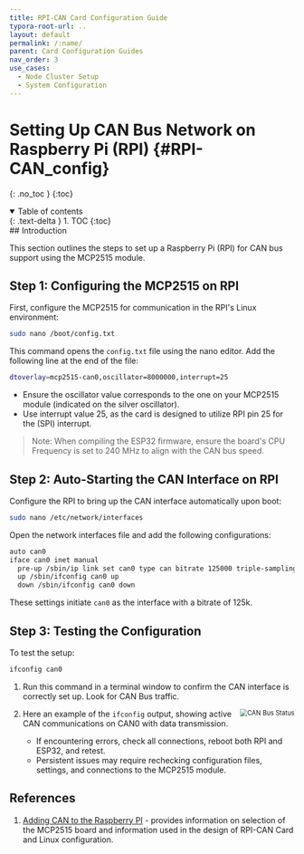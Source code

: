 ```yaml
---
title: RPI-CAN Card Configuration Guide
typora-root-url: ..
layout: default
permalink: /:name/
parent: Card Configuration Guides
nav_order: 3
use_cases:
  - Node Cluster Setup
  - System Configuration
---
```


# Setting Up CAN Bus Network on Raspberry Pi (RPI) {#RPI-CAN_config}
{: .no_toc }
{:toc}
<details open markdown="block">
  <summary>
    Table of contents
  </summary>
  {: .text-delta }
1. TOC
{:toc}
</details>
## Introduction

This section outlines the steps to set up a Raspberry Pi (RPI) for CAN bus support using the MCP2515 module.

## Step 1: Configuring the MCP2515 on RPI

First, configure the MCP2515 for communication in the RPI's Linux environment:

```bash
sudo nano /boot/config.txt
```

This command opens the `config.txt` file using the nano editor. Add the following line at the end of the file:

```bash
dtoverlay=mcp2515-can0,oscillator=8000000,interrupt=25
```

- Ensure the oscillator value corresponds to the one on your MCP2515 module (indicated on the silver oscillator).
- Use interrupt value 25, as the card is designed to utilize RPI pin 25 for the (SPI) interrupt.

> Note: When compiling the ESP32 firmware, ensure the board's CPU Frequency is set to 240 MHz to align with the CAN bus speed.

## Step 2: Auto-Starting the CAN Interface on RPI

Configure the RPI to bring up the CAN interface automatically upon boot:

```bash
sudo nano /etc/network/interfaces
```

Open the network interfaces file and add the following configurations:

```bash
auto can0
iface can0 inet manual
  pre-up /sbin/ip link set can0 type can bitrate 125000 triple-sampling on restart-ms 100
  up /sbin/ifconfig can0 up
  down /sbin/ifconfig can0 down
```

These settings initiate `can0` as the interface with a bitrate of 125k.

## Step 3: Testing the Configuration

To test the setup:

```bash
ifconfig can0
```

1. Run this command in a terminal window to confirm the CAN interface is correctly set up. Look for CAN Bus traffic.

2. <img src="{{ site.baseurl }}/assets/images/pcbs/RPI-CAN_CarRPI-CAN_Status.png" alt="CAN Bus Status" style="zoom:80%; float:right" />Here an example of the `ifconfig` output, showing active CAN communications on CAN0 with data transmission.
   - If encountering errors, check all connections, reboot both RPI and ESP32, and retest.
   - Persistent issues may require rechecking configuration files, settings, and connections to the MCP2515 module.

## References

1. [Adding CAN to the Raspberry PI](https://www.beyondlogic.org/adding-can-controller-area-network-to-the-raspberry-pi/) - provides information on selection of the MCP2515 board and information used in the design of RPI-CAN Card and Linux configuration.
